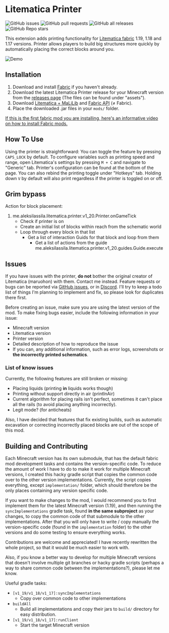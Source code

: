 # Litematica Printer

![GitHub issues](https://img.shields.io/github/issues-raw/aleksilassila/litematica-printer)
![GitHub pull requests](https://img.shields.io/github/issues-pr-raw/aleksilassila/litematica-printer)
![GitHub all releases](https://img.shields.io/github/downloads/aleksilassila/litematica-printer/total)
![GitHub Repo stars](https://img.shields.io/github/stars/aleksilassila/litematica-printer)

This extension adds printing functionality for [Litematica fabric](https://github.com/maruohon/litematica) 1.19, 1.18
and
1.17 versions. Printer allows players to build
big structures more quickly by automatically placing the correct blocks around you.

![Demo](printer_demo.gif)

## Installation

1. Download and install [Fabric](https://fabricmc.net/use/installer/) if you haven't already.
2. Download the latest Litematica Printer release for your Minecraft version from the
   [releases page](https://github.com/aleksilassila/litematica-printing/releases/latest) (The files can be found under
   "assets").
3. Download [Litematica + MaLiLib](https://www.curseforge.com/minecraft/mc-mods/litematica)
   and [Fabric API](https://www.curseforge.com/minecraft/mc-mods/fabric-api/) (≠ Fabric).
4. Place the downloaded .jar files in your `mods/` folder.

[If this is the first fabric mod you are installing, here's an informative video on how to install Fabric mods.](https://www.youtube.com/watch?v=x7gmfib4gHg)

## How To Use

Using the printer is straightforward: You can toggle the feature by pressing `CAPS_LOCK` by default. To configure
variables such as
printing speed and range, open Litematica's settings by pressing `M + C` and navigate to "Generic" tab. Printer's
configuration can be
found at the bottom of the page. You can also rebind the printing toggle under "Hotkeys" tab. Holding down `V` by
default will also
print regardless if the printer is toggled on or off.

## Grim bypass
Action for block placement:
1. me.aleksilassila.litematica.printer.v1_20.Printer.onGameTick
   - Check if printer is on
   - Create an initial list of blocks within reach from the schematic world
   - Loop through every block in that list
     - Get a list of interaction Guids for that block and loop from them
       - Get a list of actions from the guide me.aleksilassila.litematica.printer.v1_20.guides.Guide.execute

## Issues

If you have issues with the printer, **do not** bother the original creator of
Litematica (maruohon) with them. Contact me instead. Feature requests or bugs can
be reported via [GitHub issues](https://github.com/aleksilassila/litematica-printer/issues),
or in [Discord](https://discord.gg/enypPQh6pz). I'll try to keep a todo list of things
I'm planning to implement and fix, so please look for duplicates there first.

Before creating an issue, make sure you are using the latest version of the mod.
To make fixing bugs easier, include the following information in your issue:

- Minecraft version
- Litematica version
- Printer version
- Detailed description of how to reproduce the issue
- If you can, any additional information, such as error logs, screenshots or **the incorrectly printed schematics**.

### List of know issues

Currently, the following features are still broken or missing:

- Placing liquids (printing **in** liquids works though)
- Printing without support directly in air (printInAir)
- Current algorithm for placing rails isn't perfect,
  sometimes it can't place all the rails (to avoid placing anything incorrectly).
- Legit mode? (for anticheats)

Also, I have decided that features that fix existing builds,
such as automatic excavation or correcting incorrectly placed blocks are out of the scope of this mod.

## Building and Contributing

Each Minecraft version has its own submodule, that has the default fabric mod development tasks
and contains the version-specific code. To reduce the amount of work I have to do to make
it work for multiple Minecraft versions, I created this hacky gradle script that copies the
common code over to the other version implementations. Currently, the script copies everything,
except `implementation/` folder, which should therefore be the only places containing any
version specific code.

If you want to make changes to the mod, I would recommend you to first implement them for
the latest Minecraft version (1.19), and then running the `syncImplementations` gradle task,
found **in the same subproject** as your changes, to copy the common code of that submodule
to the other implementations. After that you will only have to write / copy manually
the version-specific code (found in the `implementation` folder) to the other versions and do some testing to ensure
everything works.

Contributions are welcome and appreciated! I have recently rewritten the whole project,
so that it would be much easier to work with.

Also, if you know a better way to develop for multiple
Minecraft versions that doesn't involve multiple git branches or hacky gradle scripts
(perhaps a way to share common code between the implementations?), please let me know.

Useful gradle tasks:

- `[v1_19/v1_18/v1_17]:syncImplementations`
    - Copy over common code to other implementations
- `buildAll`
    - Build all implementations and copy their jars to `build/` directory for easy distribution.
- `[v1_19/v1_18/v1_17]:runClient`
    - Start the target Minecraft version
